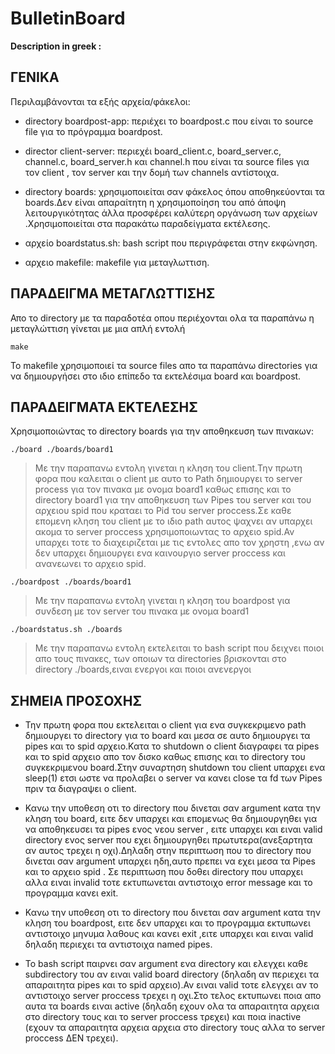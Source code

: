 # BulletinBoard
**Description in greek :**

## ΓΕΝΙΚΑ 
Περιλαμβάνονται τα εξής αρχεία/φάκελοι:
- directory boardpost-app: περιέχει το boardpost.c που είναι το source file για το πρόγραμμα boardpost.

- director client-server: περιεχέι board_client.c, board_server.c, channel.c, board_server.h και channel.h που είναι τα source files  για τον client , τον server και την δομή των channels αντίστοιχα.

- directory boards: χρησιμοποιείται σαν φάκελος όπου αποθηκεύονται τα boards.Δεν είναι απαραίτητη η χρησιμοποίηση του  από άποψη λειτουργικότητας άλλα προσφέρει καλύτερη οργάνωση των αρχείων .Χρησιμοποιείται στα παρακάτω  παραδείγματα εκτέλεσης.

- αρχείο boardstatus.sh: bash script που περιγράφεται  στην εκφώνηση.

- αρχειο makefile: makefile για μεταγλωττιση.


## ΠΑΡΑΔΕΙΓΜΑ ΜΕΤΑΓΛΩΤΤΙΣΗΣ
Απο το directory με τα παραδοτέα οπου περιέχονται ολα τα παραπάνω η μεταγλώττιση γίνεται με μια απλή εντολή
~~~
make
~~~
Το makefile χρησιμοποιεί τα source files απο τα παραπάνω directories για να δημιουργήσει στο ιδιο επίπεδο  τα εκτελέσιμα board και boardpost.


## ΠΑΡΑΔΕΙΓΜΑΤΑ ΕΚΤΕΛΕΣΗΣ
Χρησιμοποιώντας το directory boards για την αποθηκευση των πινακων:
~~~
./board ./boards/board1
~~~
>Με την παραπανω εντολη γινεται η κληση του client.Την πρωτη φορα που καλειται ο client με αυτο το Path δημιουργει το server process για τον πινακα με ονομα board1 καθως επισης και το  directory board1 για την αποθηκευση των Pipes του server και του αρχειου spid που κραταει το Pid του server proccess.Σε καθε επομενη κληση του client με το ιδιο path αυτος  ψαχνει αν υπαρχει ακομα το server proccess  χρησιμοποιωντας το αρχειο spid.Αν υπαρχει τοτε το διαχειριζεται με τις εντολες απο τον χρηστη ,ενω αν δεν υπαρχει δημιουργει ενα καινουργιο server proccess και ανανεωνει το αρχειο spid.

~~~
./boardpost ./boards/board1
~~~
>Mε την παραπανω εντολη γινεται η κληση του boardpost για συνδεση με τον server του πινακα με ονομα board1

~~~
./boardstatus.sh ./boards
~~~
>Mε την παραπανω εντολη εκτελειται το bash script που  δειχνει ποιοι απο τους πινακες, των οποιων τα directories βρισκονται στο directory ./boards,ειναι ενεργοι και ποιοι ανενεργοι


## ΣΗΜΕΙΑ ΠΡΟΣΟΧΗΣ
- Την πρωτη φορα που εκτελειται ο client για ενα συγκεκριμενο path δημιουργει το directory για το board και μεσα σε αυτο  δημιουργει τα pipes και το spid αρχειο.Κατα το shutdown o client διαγραφει τα pipes και το spid αρχειο απο τον δισκο καθως επισης και το directory του συγκεκριμενου board.Στην συναρτηση shutdown του client υπαρχει ενα sleep(1) ετσι ωστε να προλαβει ο server να κανει close τα fd των Pipes πριν τα διαγραψει ο client.


- Κανω την υποθεση οτι το directory που δινεται σαν argument κατα την κληση του board, ειτε δεν υπαρχει και επομενως θα δημιουργηθει για να αποθηκευσει τα pipes ενος νεου server , ειτε υπαρχει και  ειναι valid directory  ενος server που εχει δημιουργηθει πρωτυτερα(ανεξαρτητα αν αυτος τρεχει η οχι).Δηλαδη στην περιπτωση που το directory που δινεται σαν argument υπαρχει ηδη,αυτο πρεπει να εχει μεσα τα Pipes και το αρχειο spid .
Σε περιπτωση που δοθει directory που υπαρχει αλλα ειναι invalid τοτε εκτυπωνεται αντιστοιχο error message και το προγραμμα κανει exit.

- Κανω την υποθεση οτι το directory που δινεται σαν argument κατα την κληση του boardpost, ειτε δεν υπαρχει και το προγραμμα εκτυπωνει αντιστοιχο μηνυμα λαθους και κανει exit ,ειτε υπαρχει και ειναι valid δηλαδη περιεχει τα αντιστοιχα named pipes.


- Το bash script παιρνει σαν argument ενα directory και ελεγχει καθε subdirectory του αν ειναι valid board directory (δηλαδη αν περιεχει τα απαραιτητα pipes και το spid αρχειο).Αν ειναι valid τοτε ελεγχει αν το αντιστοιχο server proccess τρεχει η οχι.Στο τελος  εκτυπωνει ποια απο αυτα τα boards ειναι active (δηλαδη εχουν ολα τα απαραιτητα αρχεια στο directory τους και το server proccess τρεχει) και ποια inactive (εχουν τα απαραιτητα αρχεια αρχεια στο directory τους αλλα το server proccess ΔΕΝ  τρεχει).
